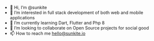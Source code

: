 - 👋 Hi, I’m @sunkite
- 👀 I’m interested in full stack development of both web and mobile applications
- 🌱 I’m currently learning Dart, Flutter and Php 8 
- 💞️ I’m looking to collaborate on Open Source projects for social good
- 📫 How to reach me hello@sunkite.io

<!---
sunkite/sunkite is a ✨ special ✨ repository because its `README.md` (this file) appears on your GitHub profile.
You can click the Preview link to take a look at your changes.
--->
